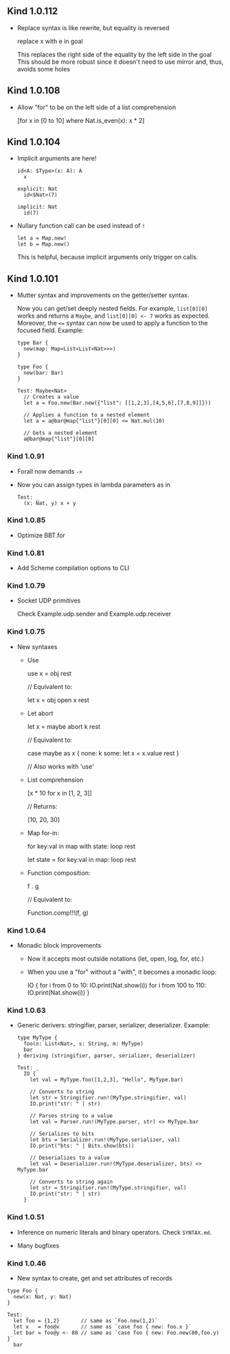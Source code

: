 ## Kind 1.0.112

- Replace syntax is like rewrite, but equality is reversed

    replace x with e in goal

    This replaces the right side of the equality by the left side in the goal
    This should be more robust since it doesn't need to use mirror and, thus,
    avoids some holes

## Kind 1.0.108

- Allow "for" to be on the left side of a list comprehension

    [for x in [0 to 10] where Nat.is_even(x): x * 2]

## Kind 1.0.104

- Implicit arguments are here!

    ```
    id<A: $Type>(x: A): A
      x

    explicit: Nat
      id<$Nat>(7)

    implicit: Nat
      id(7)
    ```

- Nullary function call can be used instead of `!`

    ```
    let a = Map.new!
    let b = Map.new()
    ```

    This is helpful, because implicit arguments only trigger on calls.

## Kind 1.0.101

- Mutter syntax and improvements on the getter/setter syntax.

  Now you can get/set deeply nested fields.  For example, `list[0][0]` works and
  returns a `Maybe`, and `list[0][0] <- 7` works as expected. Moreover, the `<=`
  syntax can now be used to apply a function to the focused field. Example:

  ```
  type Bar {
    new(map: Map<List<List<Nat>>>)
  }

  type Foo {
    new(bar: Bar)
  }

  Test: Maybe<Nat>
    // Creates a value
    let a = Foo.new(Bar.new({"list": [[1,2,3],[4,5,6],[7,8,9]]}))

    // Applies a function to a nested element
    let a = a@bar@map{"list"}[0][0] <= Nat.mul(10)

    // Gets a nested element
    a@bar@map{"list"}[0][0]
  ```

### Kind 1.0.91

- Forall now demands `->`

- Now you can assign types in lambda parameters as in

    ```
    Test: _
      (x: Nat, y) x + y
    ```

### Kind 1.0.85

- Optimize BBT.for

### Kind 1.0.81

- Add Scheme compilation options to CLI

### Kind 1.0.79

- Socket UDP primitives

    Check Example.udp.sender and Example.udp.receiver

### Kind 1.0.75

- New syntaxes
    
    - Use

        use x = obj
        rest

        // Equivalent to:

        let x = obj
        open x
        rest

    - Let abort
        
        let x = maybe abort k
        rest

        // Equivalent to:

        case maybe as x {
          none: k
          some: 
            let x = x.value
            rest
        }

        // Also works with 'use'

    - List comprehension

        [x * 10 for x in [1, 2, 3]]

        // Returns:

        [10, 20, 30]

    - Map for-in:

        for key:val in map with state:
          loop
        rest

        let state = for key:val in map:
          loop
        rest

    - Function composition:

        f . g

        // Equivalent to:

        Function.comp!!!(f, g)

### Kind 1.0.64

- Monadic block improvements

  - Now it accepts most outside notations (let, open, log, for, etc.)

  - When you use a "for" without a "with", it becomes a monadic loop:
    
      IO {
        for i from 0 to 10:
          IO.print(Nat.show(i))
        for i from 100 to 110:
          IO.print(Nat.show(i))
      }
      
### Kind 1.0.63

- Generic derivers: stringifier, parser, serializer, deserializer. Example:

    ```
    type MyType {
      foo(n: List<Nat>, s: String, m: MyType)
      bar
    } deriving (stringifier, parser, serializer, deserializer)

    Test: _
      IO {
        let val = MyType.foo([1,2,3], "Hello", MyType.bar)

        // Converts to string
        let str = Stringifier.run!(MyType.stringifier, val)
        IO.print("str: " | str)

        // Parses string to a value
        let val = Parser.run!(MyType.parser, str) <> MyType.bar

        // Serializes to bits
        let bts = Serializer.run!(MyType.serializer, val)
        IO.print("bts: " | Bits.show(bts))

        // Deserializes to a value
        let val = Deserializer.run!(MyType.deserializer, bts) <> MyType.bar

        // Converts to string again
        let str = Stringifier.run!(MyType.stringifier, val)
        IO.print("str: " | str)
      }
    ```
    
      
### Kind 1.0.51

- Inference on numeric literals and binary operators. Check `SYNTAX.md`.

- Many bugfixes
     
      
### Kind 1.0.46

- New syntax to create, get and set attributes of records

```
type Foo {
  new(x: Nat, y: Nat)
}

Test: _
  let foo = {1,2}       // same as `Foo.new(1,2)`
  let x   = foo@x       // same as `case foo { new: foo.x }`
  let bar = foo@y <- 80 // same as `case foo { new: Foo.new(80,foo.y) }`
  bar
```
